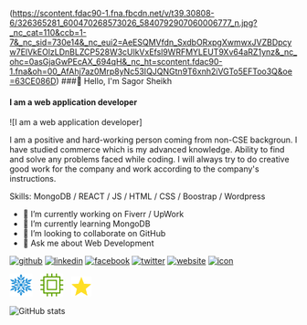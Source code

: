 (https://scontent.fdac90-1.fna.fbcdn.net/v/t39.30808-6/326365281_600470268573026_5840792907060006777_n.jpg?_nc_cat=110&ccb=1-7&_nc_sid=730e14&_nc_eui2=AeESQMVfdn_SxdbORxpgXwmwxJVZBDpcyw7ElVkEOlzLDnBLZCP528W3cUlkVxEfsl9WRFMYLEUT9Xv64aRZ1ynz&_nc_ohc=0asGjaGwPEcAX_694qH&_nc_ht=scontent.fdac90-1.fna&oh=00_AfAhj7az0Mrp8yNc53IQJQNGtn9T6xnh2iVGTo5EFToo3Q&oe=63CE086D)
###👋 Hello, I'm Sagor Sheikh
#### I am a web application developer
![I am a web application developer]

I am a positive and hard-working person coming from non-CSE backgroun. I have studied commerce which is my advanced knowledge. Ability to find and solve any problems faced while coding. I will always try to do creative good work for the company and work according to the company's instructions.

Skills: MongoDB / REACT / JS / HTML / CSS / Boostrap / Wordpress

- 🔭 I’m currently working on Fiverr / UpWork 
- 🌱 I’m currently learning MongoDB 
- 👯 I’m looking to collaborate on GitHub 
- 💬 Ask me about Web Development 


[<img src='https://cdn.jsdelivr.net/npm/simple-icons@3.0.1/icons/github.svg' alt='github' height='40'>](https://github.com/https://github.com/sagor-sheikh)  [<img src='https://cdn.jsdelivr.net/npm/simple-icons@3.0.1/icons/linkedin.svg' alt='linkedin' height='40'>](https://www.linkedin.com/in/https://www.linkedin.com/in/sagorsheikh//)  [<img src='https://cdn.jsdelivr.net/npm/simple-icons@3.0.1/icons/facebook.svg' alt='facebook' height='40'>](https://www.facebook.com/https://www.facebook.com/wpsagor/)  [<img src='https://cdn.jsdelivr.net/npm/simple-icons@3.0.1/icons/twitter.svg' alt='twitter' height='40'>](https://twitter.com/https://twitter.com/solve_sagor)  [<img src='https://cdn.jsdelivr.net/npm/simple-icons@3.0.1/icons/icloud.svg' alt='website' height='40'>](http://sagorsheikh.xyz/)  [<img src='https://cdn.jsdelivr.net/npm/simple-icons@3.0.1/icons/icon.svg' alt='icon' height='40'>](https://wpsagor.xyz/)  

<a href='https://archiveprogram.github.com/'><img src='https://raw.githubusercontent.com/acervenky/animated-github-badges/master/assets/acbadge.gif' width='40' height='40'></a> <a href='https://docs.github.com/en/developers'><img src='https://raw.githubusercontent.com/acervenky/animated-github-badges/master/assets/devbadge.gif' width='40' height='40'></a> <a href='https://stars.github.com/'><img src='https://raw.githubusercontent.com/acervenky/animated-github-badges/master/assets/starbadge.gif' width='35' height='35'></a> 

![GitHub stats](https://github-readme-stats.vercel.app/api?username=https://github.com/sagor-sheikh&show_icons=true)  

